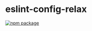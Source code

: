 # eslint-config-relax

[![npm package](https://img.shields.io/npm/v/@jsenv/eslint-config-relax.svg?logo=npm&label=package)](https://www.npmjs.com/package/@jsenv/eslint-config-relax)
